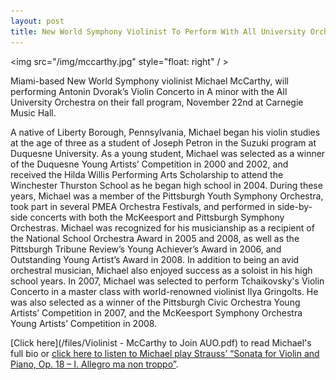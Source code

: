 ```yaml
---
layout: post
title: New World Symphony Violinist To Perform With All University Orchestra
---
```

<img src="/img/mccarthy.jpg" style="float: right" / >

Miami-based New World Symphony violinist Michael McCarthy, will performing Antonin Dvorak’s Violin Concerto in A minor with the All University Orchestra on their fall program, November 22nd at Carnegie Music Hall.

A native of Liberty Borough, Pennsylvania, Michael began his violin studies at the age of three as a student of Joseph Petron in the Suzuki program at Duquesne University. As a young student, Michael was selected as a winner of the Duquesne Young Artists’ Competition in 2000 and 2002, and received the Hilda Willis Performing Arts Scholarship to attend the Winchester Thurston School as he began high school in 2004. During these years, Michael was a member of the Pittsburgh Youth Symphony Orchestra, took part in several PMEA Orchestra Festivals, and performed in side-by-side concerts with both the McKeesport and Pittsburgh Symphony Orchestras. Michael was recognized for his musicianship as a recipient of the National School Orchestra Award in 2005 and 2008, as well as the Pittsburgh Tribune Review’s Young Achiever’s Award in 2006, and Outstanding Young Artist’s Award in 2008. In addition to being an avid orchestral musician, Michael also enjoyed success as a soloist in his high school years. In 2007, Michael was selected to perform Tchaikovsky's Violin Concerto in a master class with world-renowned violinist Ilya Gringolts. He was also selected as a winner of the Pittsburgh Civic Orchestra Young Artists’ Competition in 2007, and the McKeesport Symphony Orchestra Young Artists’ Competition in 2008. 

[Click here](/files/Violinist - McCarthy to Join AUO.pdf) to read Michael's full bio or [click here to listen to Michael play Strauss’ “Sonata for Violin and Piano, Op. 18 – I. Allegro ma non troppo”](https://drive.google.com/file/d/0B49NRNCD-ui1OFBKM1dGSFp0VUU/edit).